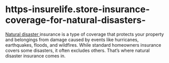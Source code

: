 # https-insurelife.store-insurance-coverage-for-natural-disasters-
[Natural disaster ](https://insurelife.store/insurance-coverage-for-natural-disasters/)insurance is a type of coverage that protects your property and belongings from damage caused by events like hurricanes, earthquakes, floods, and wildfires. While standard homeowners insurance covers some disasters, it often excludes others. That’s where natural disaster insurance comes in.
